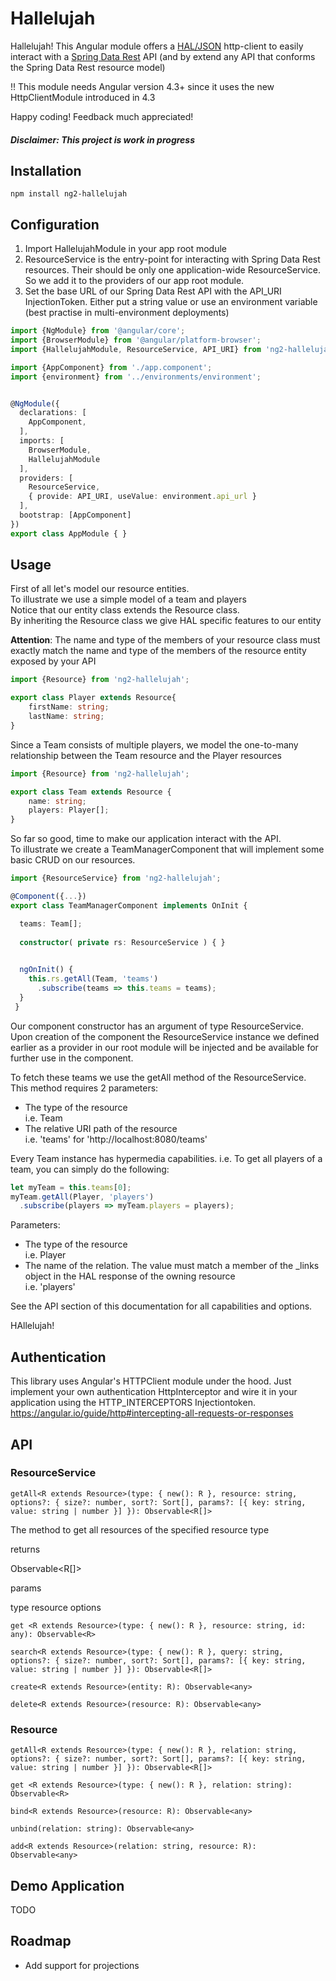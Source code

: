 # Hallelujah

Hallelujah! This Angular module offers a [HAL/JSON](http://stateless.co/hal_specification.html) http-client to easily interact with a [Spring Data Rest](https://projects.spring.io/spring-data-rest) API (and by extend any API that conforms the Spring Data Rest resource model)

!! This module needs Angular version 4.3+ since it uses the new HttpClientModule introduced in 4.3

Happy coding! Feedback much appreciated!

##### Disclaimer: This project is work in progress

## Installation
```
npm install ng2-hallelujah
```
## Configuration

1. Import HallelujahModule in your app root module
2. ResourceService is the entry-point for interacting with Spring Data Rest resources. Their should be only one application-wide ResourceService. So we add it to the providers of our app root module.
3. Set the base URL of our Spring Data Rest API with the API_URI InjectionToken. Either put a string value or use an environment variable (best practise in multi-environment deployments)

```typescript
import {NgModule} from '@angular/core';
import {BrowserModule} from '@angular/platform-browser';
import {HallelujahModule, ResourceService, API_URI} from 'ng2-hallelujah';

import {AppComponent} from './app.component';
import {environment} from '../environments/environment';


@NgModule({
  declarations: [
    AppComponent,
  ],
  imports: [
    BrowserModule,
    HallelujahModule
  ],
  providers: [
    ResourceService,
    { provide: API_URI, useValue: environment.api_url }
  ],
  bootstrap: [AppComponent]
})
export class AppModule { }
``` 

## Usage
First of all let's model our resource entities.  
To illustrate we use a simple model of a team and players  
Notice that our entity class extends the Resource class.  
By inheriting the Resource class we give HAL specific features to our entity 

**Attention**: The name and type of the members of your resource class must exactly match the name and type of the members of the resource entity exposed by your API  

```typescript
import {Resource} from 'ng2-hallelujah';

export class Player extends Resource{
    firstName: string;
    lastName: string;   
}
```
Since a Team consists of multiple players, we model the one-to-many relationship between the Team resource and the Player resources
```typescript
import {Resource} from 'ng2-hallelujah';

export class Team extends Resource {
    name: string;
    players: Player[];
}
```
So far so good, time to make our application interact with the API.  
To illustrate we create a TeamManagerComponent that will implement some basic CRUD on our resources.

```typescript
import {ResourceService} from 'ng2-hallelujah';

@Component({...})
export class TeamManagerComponent implements OnInit {

  teams: Team[];
    
  constructor( private rs: ResourceService ) { }
  

  ngOnInit() {
    this.rs.getAll(Team, 'teams')
      .subscribe(teams => this.teams = teams);
  }
 }
```
Our component constructor has an argument of type ResourceService. Upon creation of the component the ResourceService instance we defined earlier as a provider in our root module will be injected and be available for further use in the component.  

To fetch these teams we use the getAll method of the ResourceService. This method requires 2 parameters:  
+ The type of the resource  
  i.e. Team
+ The relative URI path of the resource  
  i.e. 'teams' for 'http://localhost:8080/teams'


Every Team instance has hypermedia capabilities. i.e. To get all players of a team, you can simply do the following:

```typescript
let myTeam = this.teams[0];
myTeam.getAll(Player, 'players')
  .subscribe(players => myTeam.players = players);
```
Parameters:
+ The type of the resource  
  i.e. Player
+ The name of the relation. The value must match a member of the _links object in the HAL response of the owning resource  
  i.e. 'players'  

See the API section of this documentation for all capabilities and options.

HAllelujah!  

## Authentication

This library uses Angular's HTTPClient module under the hood. Just implement your own authentication HttpInterceptor and wire it in your application using the HTTP_INTERCEPTORS Injectiontoken.  
https://angular.io/guide/http#intercepting-all-requests-or-responses


## API
### ResourceService

```getAll<R extends Resource>(type: { new(): R }, resource: string, options?: { size?: number, sort?: Sort[], params?: [{ key: string, value: string | number }] }): Observable<R[]>```

The method to get all resources of the specified resource type

returns

Observable<R[]>

params

type
resource
options
  
```get <R extends Resource>(type: { new(): R }, resource: string, id: any): Observable<R>```

```search<R extends Resource>(type: { new(): R }, query: string, options?: { size?: number, sort?: Sort[], params?: [{ key: string, value: string | number }] }): Observable<R[]>```

```create<R extends Resource>(entity: R): Observable<any>```

```delete<R extends Resource>(resource: R): Observable<any>```

### Resource

```getAll<R extends Resource>(type: { new(): R }, relation: string, options?: { size?: number, sort?: Sort[], params?: [{ key: string, value: string | number }] }): Observable<R[]>```

```get <R extends Resource>(type: { new(): R }, relation: string): Observable<R>```

```bind<R extends Resource>(resource: R): Observable<any>```

```unbind(relation: string): Observable<any>```

```add<R extends Resource>(relation: string, resource: R): Observable<any>```
 
## Demo Application
TODO

## Roadmap

+ Add support for projections
